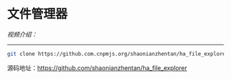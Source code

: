 # 文件管理器

*视频介绍：*

---


```bash
git clone https://github.com.cnpmjs.org/shaonianzhentan/ha_file_explorer
```

源码地址：https://github.com/shaonianzhentan/ha_file_explorer